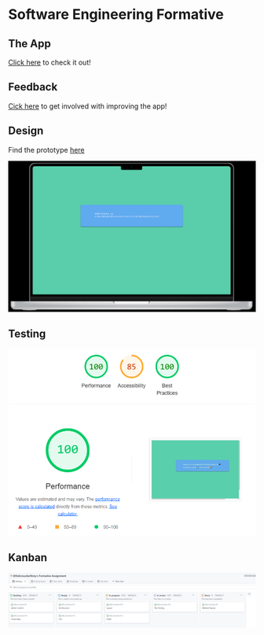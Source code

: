 # Software Engineering Formative
## The App
[Click here](https://deliciousearlgrey.github.io/SWE_formative/) to check it out!

## Feedback
[Cick here](https://docs.google.com/forms/d/e/1FAIpQLScOd_n1G-gbSrAYwfuqYfprLotvlmDQl_rgXjWqeEjAsSy02g/viewform) to get involved with improving the app!

## Design
Find the prototype [here](https://www.figma.com/proto/cOROLu2sPIADhuO4RTE9Ao/Untitled?type=design&node-id=0-3&t=dRdNU1D5kAldsq7H-0&scaling=scale-down&page-id=0%3A1)

![Screenshot](Formative_Figma.png)

## Testing

![Test Outcomes](test.png)

## Kanban

![kanban](kanban.png)
